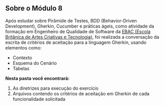 ## Sobre o Módulo 8

Após estudar sobre Pirâmide de Testes, BDD (Behavior-Driven Development), Gherkin, Cucumber e práticas ágeis, como atividade da formação em Engenheiro de Qualidade de Software da [EBAC (Escola Britânica de Artes Criativas e Tecnologia)](https://ebaconline.com.br/engenheiro-de-qualidade), foi realizada a conversação da escrita de critérios de aceitação para a linguagem Gherkin, usando elementos como:

* Contexto
* Esquema do Cenário
* Tabelas

__Nesta pasta você encontrará:__

1. As diretrizes para execução do exercício
2. Arquivos contendo os critérios de aceitação em Gherkin de cada funcionalidade solicitada
